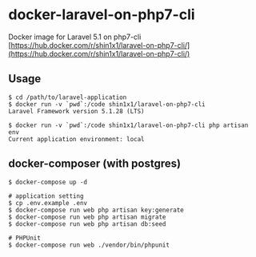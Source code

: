 # docker-laravel-on-php7-cli

Docker image for Laravel 5.1 on php7-cli
[https://hub.docker.com/r/shin1x1/laravel-on-php7-cli/](https://hub.docker.com/r/shin1x1/laravel-on-php7-cli/)


## Usage

```
$ cd /path/to/laravel-application
$ docker run -v `pwd`:/code shin1x1/laravel-on-php7-cli
Laravel Framework version 5.1.28 (LTS)

$ docker run -v `pwd`:/code shin1x1/laravel-on-php7-cli php artisan env
Current application environment: local
```

## docker-composer (with postgres)

```
$ docker-compose up -d

# application setting
$ cp .env.example .env
$ docker-compose run web php artisan key:generate
$ docker-compose run web php artisan migrate
$ docker-compose run web php artisan db:seed

# PHPUnit
$ docker-compose run web ./vendor/bin/phpunit
```
